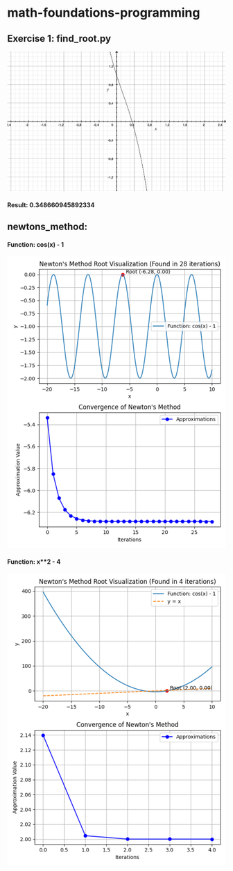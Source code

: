 # math-foundations-programming

## Exercise 1: find_root.py
![alt text](assets/aaaaaa1.png)
#### Result: 0.348660945892334

## newtons_method:
#### Function: cos(x) - 1
![alt text](assets/plotscos.png)

#### Function: x**2 - 4
![alt text](assets/plotsequation.png)
